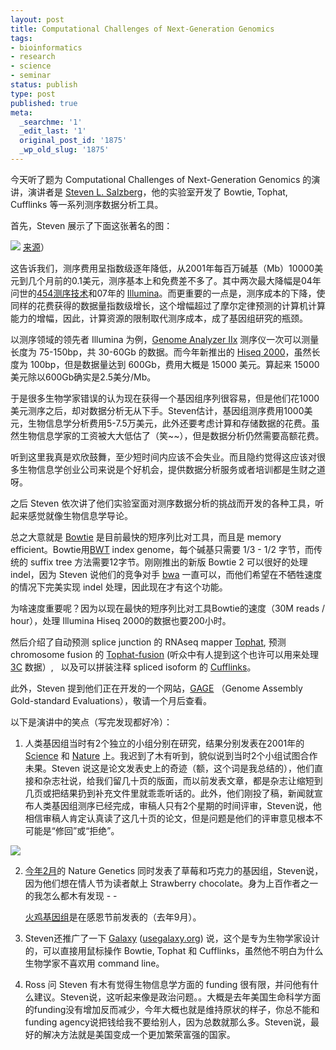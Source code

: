 ```yaml
---
layout: post
title: Computational Challenges of Next-Generation Genomics
tags:
- bioinformatics
- research
- science
- seminar
status: publish
type: post
published: true
meta:
  _searchme: '1'
  _edit_last: '1'
  original_post_id: '1875'
  _wp_old_slug: '1875'
---
```

今天听了题为 Computational Challenges of Next-Generation Genomics 的演讲，演讲者是 <a href="http://bioinformatics.igm.jhmi.edu/salzberg/">Steven L. Salzberg</a>，他的实验室开发了 Bowtie, Tophat, Cufflinks 等一系列测序数据分析工具。

首先，Steven 展示了下面这张著名的图：


![](https://dl.dropboxusercontent.com/u/308058/blogimages/2011/10/cost_per_megabase.jpg)
<a href="http://www.genome.gov/sequencingcosts/">来源</a>）

这告诉我们，测序费用呈指数级逐年降低，从2001年每百万碱基（Mb）10000美元到几个月前的0.1美元，测序基本上和免费差不多了。其中两次最大降幅是04年问世的<a href="http://en.wikipedia.org/wiki/454_Life_Sciences">454测序技术</a>和07年的 <a href="http://en.wikipedia.org/wiki/Illumina_(company)">Illumina</a>。而更重要的一点是，测序成本的下降，使同样的花费获得的数据量指数级增长，这个增幅超过了摩尔定律预测的计算机计算能力的增幅，因此，计算资源的限制取代测序成本，成了基因组研究的瓶颈。

以测序领域的领先者 Illumina 为例，<a href="http://www.illumina.com/systems/genome_analyzer_iix.ilmn">Genome Analyzer IIx</a> 测序仪一次可以测量长度为 75-150bp，共 30-60Gb 的数据。而今年新推出的 <a href="http://www.illumina.com/systems/hiseq_2000.ilmn">Hiseq 2000</a>，虽然长度为 100bp，但是数据量达到 600Gb，费用大概是 15000 美元。算起来 15000美元除以600Gb确实是2.5美分/Mb。

于是很多生物学家错误的认为现在获得一个基因组序列很容易，但是他们花1000美元测序之后，却对数据分析无从下手。Steven估计，基因组测序费用1000美元，生物信息学分析费用5-7.5万美元，此外还要考虑计算和存储数据的花费。虽然生物信息学家的工资被大大低估了（笑~~），但是数据分析仍然需要高额花费。

听到这里我真是欢欣鼓舞，至少短时间内应该不会失业。而且隐约觉得这应该对很多生物信息学创业公司来说是个好机会，提供数据分析服务或者培训都是生财之道呀。

之后 Steven 依次讲了他们实验室面对测序数据分析的挑战而开发的各种工具，听起来感觉就像生物信息学导论。

总之大意就是 <a href="http://bowtie-bio.sourceforge.net/">Bowtie</a> 是目前最快的短序列比对工具，而且是 memory efficient。Bowtie用<a href="http://en.wikipedia.org/wiki/Burrows%E2%80%93Wheeler_transform">BWT</a> index genome，每个碱基只需要 1/3 - 1/2 字节，而传统的 suffix tree 方法需要12字节。刚刚推出的新版 Bowtie 2 可以很好的处理 indel，因为 Steven 说他们的竞争对手 <a href="http://www.google.com/url?sa=t&amp;source=web&amp;cd=1&amp;ved=0CDsQFjAA&amp;url=http%3A%2F%2Fbio-bwa.sourceforge.net%2F&amp;ei=xDmeTqCgLem80AGU8cnFCQ&amp;usg=AFQjCNEkV0T52Idv0K_Kx4P9q3XSHxhbDw&amp;sig2=qfpvKy19YOEoiA05VZBV2g">bwa</a> 一直可以，而他们希望在不牺牲速度的情况下完美实现 indel 处理，因此现在才有这个功能。

为啥速度重要呢？因为以现在最快的短序列比对工具Bowtie的速度（30M reads / hour），处理 Illumina Hiseq 2000的数据也要200小时。

然后介绍了自动预测 splice junction 的 RNAseq mapper <a href="http://tophat.cbcb.umd.edu/">Tophat</a>, 预测 chromosome fusion 的 <a href="http://tophat-fusion.sourceforge.net/">Tophat-fusion</a> (听众中有人提到这个也许可以用来处理 <a href="http://en.wikipedia.org/wiki/Chromosome_conformation_capture">3C</a> 数据）,   以及可以拼装注释 spliced isoform 的 <a href="http://cufflinks.cbcb.umd.edu/">Cufflinks</a>。

此外，Steven 提到他们正在开发的一个网站，<a href="http://gage.cbcb.umd.edu/">GAGE</a> （Genome Assembly Gold-standard Evaluations），敬请一个月后查看。

以下是演讲中的笑点（写完发现都好冷）：

1. 人类基因组当时有2个独立的小组分别在研究，结果分别发表在2001年的 <a href="http://www.sciencemag.org/content/291/5507/1304.full">Science</a> 和 <a href="http://www.nature.com/nature/journal/v409/n6822/full/409860a0.html">Nature</a> 上。我迟到了木有听到，貌似说到当时2个小组试图合作未果。Steven 说这是论文发表史上的奇迹（额，这个词是我总结的），他们直接和杂志社说，给我们留几十页的版面，而以前发表文章，都是杂志让缩短到几页或把结果扔到补充文件里就乖乖听话的。此外，他们刚投了稿，新闻就宣布人类基因组测序已经完成，审稿人只有2个星期的时间评审，Steven说，他相信审稿人肯定认真读了这几十页的论文，但是问题是他们的评审意见根本不可能是“修回”或“拒绝”。


![](https://dl.dropboxusercontent.com/u/308058/blogimages/2011/10/cacao_nature_genetics.gif)

2. <a href="http://www.nature.com/ng/journal/v43/n2/index.html">今年2月</a>的 Nature Genetics 同时发表了草莓和巧克力的基因组，Steven说，因为他们想在情人节为读者献上 Strawberry chocolate。身为上百作者之一的我怎么都木有发现 - -

   <a href="http://www.plosbiology.org/article/info%3Adoi%2F10.1371%2Fjournal.pbio.1000475">火鸡基因组</a>是在感恩节前发表的（去年9月）。

3. Steven还推广了一下 <a href="http://main.g2.bx.psu.edu/">Galaxy</a> (<a href="http://usegalaxy.org">usegalaxy.org</a>) 说，这个是专为生物学家设计的，可以直接用鼠标操作 Bowtie, Tophat 和 Cufflinks，虽然他不明白为什么生物学家不喜欢用 command line。

4. Ross 问 Steven 有木有觉得生物信息学方面的 funding 很有限，并问他有什么建议。Steven说，这听起来像是政治问题。。大概是去年美国生命科学方面的funding没有增加反而减少，今年大概也就是维持原状的样子，你总不能和funding agency说把钱给我不要给别人，因为总数就那么多。Steven说，最好的解决方法就是美国变成一个更加繁荣富强的国家。
